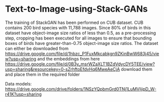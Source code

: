 # Text-to-Image-using-Stack-GANs
The training of StackGAN has been performed on CUB dataset. CUB contains 200 bird species with 11,788 images.
Since 80% of birds in this dataset have object-image size ratios of less than 0.5, as a pre-processing step,
cropping has been executed for all images to ensure that bounding boxes of birds have greater-than-0.75 object-image size ratios.
The dataset can either be downloaded from https://drive.google.com/file/d/1hbzc_P1FuxMkcabkgn9ZKinBwW683j45/view?usp=sharing 
and the embeddings from here https://drive.google.com/file/d/0B3y_msrWZaXLT1BZdVdycDY5TEE/view?usp=sharing&resourcekey=0-sZrhftoEfdvHq6MweAeCjA
download them and place them in the required folder

Data models: https://drive.google.com/drive/folders/1NSzYQpbmGrd0TNj1LuMVIjipD_W-r41K?usp=sharing
